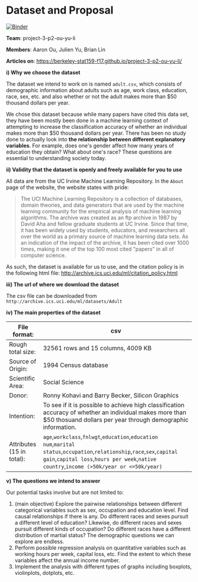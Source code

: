 # Dataset and Proposal

[![Binder](https://mybinder.org/badge.svg)](https://mybinder.org/v2/gh/berkeley-stat159-f17/project-3-p2-ou-yu-li/master?filepath=demographics-p1.ipynb)

**Team**: project-3-p2-ou-yu-li

**Members**: Aaron Ou, Julien Yu, Brian Lin

**Articles on**: https://berkeley-stat159-f17.github.io/project-3-p2-ou-yu-li/

**i) Why we choose the dataset**

The dataset we intend to work on is named `adult.csv`, which consists of demographic information about adults such as age, work class, education, race, sex, etc. and also whether or not the adult makes more than \$50 thousand dollars per year. 

We chose this dataset because while many papers have cited this data set, they have been mostly been done in a machine learning context of attempting to increase the classification accuracy of whether an individual makes more than $50 thousand dollars per year. There has been no study done to actually look into **the relationship between different explanatory variables**. For example, does one's gender affect how many years of education they obtain? What about one's race? These questions are essential to understanding society today.

**ii) Validity that the dataset is openly and freely available for you to use**

All data are from the UC Irvine Machine Learning Repository. 
In the `About` page of the website, the website states with pride: 

>The UCI Machine Learning Repository is a collection of databases, domain theories, and data generators that are used by the machine learning community for the empirical analysis of machine learning algorithms. The archive was created as an ftp archive in 1987 by David Aha and fellow graduate students at UC Irvine. Since that time, it has been widely used by students, educators, and researchers all over the world as a primary source of machine learning data sets. As an indication of the impact of the archive, it has been cited over 1000 times, making it one of the top 100 most cited "papers" in all of computer science.

As such, the dataset is available for us to use, and the citation policy is in the following html file: http://archive.ics.uci.edu/ml/citation_policy.html

**iii) The url of where we download the dataset**

The csv file can be downloaded from `http://archive.ics.uci.edu/ml/datasets/Adult`

**iv) The main properties of the dataset**

File format: | csv
--- | ---
Rough total size: | 32561 rows and 15 columns, 4009 KB
Source of Origin: | 1994 Census database
Scientific Area: | Social Science
Donor: | Ronny Kohavi and Barry Becker, Silicon Graphics
Intention: | To see if it is possible to achieve high classification accuracy of whether an individual makes more than $50 thosuand dollars per year through demographic information. 
Attributes (15 in total): | `age`,`workclass`,`fnlwgt`,`education`,`education num`,`marital status`,`occupation`,`relationship`,`race`,`sex`,`capital gain`,`capital loss`,`hours per week`,`native country`,`income (>50k/year or <=50k/year)`

**v) The questions we intend to answer**

Our potential tasks involve but are not limited to: 

1. (main objective) Explore the pairwise relationships between different categorical variables such as sex, occupation and education level. Find causal relationships if there is any. Do different races and sexes pursuit a different level of education? Likewise, do different races and sexes pursuit different kinds of occupation? Do different races have a different distribution of martial status? The demographic questions we can explore are endless. 
2. Perform possible regression analysis on quantitative variables such as working hours per week, capital loss, etc. Find the extent to which these variables affect the annual income number.
3. Implement the analysis with different types of graphs including boxplots, violinplots, dotplots, etc. 
